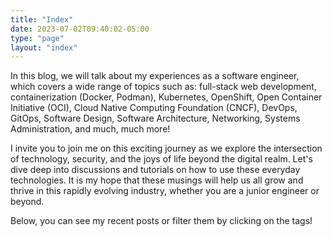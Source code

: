 ```yaml
---
title: "Index"
date: 2023-07-02T09:40:02-05:00
type: "page"
layout: "index"
---
```


In this blog, we will talk about my experiences as a software
engineer, which covers a wide range of topics such as: full-stack
web development, containerization (Docker, Podman),
Kubernetes, OpenShift, Open Container Initiative (OCI), Cloud Native Computing
Foundation (CNCF), DevOps, GitOps, Software Design, Software Architecture,
Networking, Systems Administration, and much, much more!

I invite you to join me on this exciting journey as we explore the
intersection of technology, security, and the joys of life beyond
the digital realm. Let's dive deep into discussions and tutorials
on how to use these everyday technologies. It is my hope that these
musings will help us all grow and thrive in this rapidly
evolving industry, whether you are a junior engineer or beyond.

Below, you can see my recent posts or filter them by clicking on the tags!
